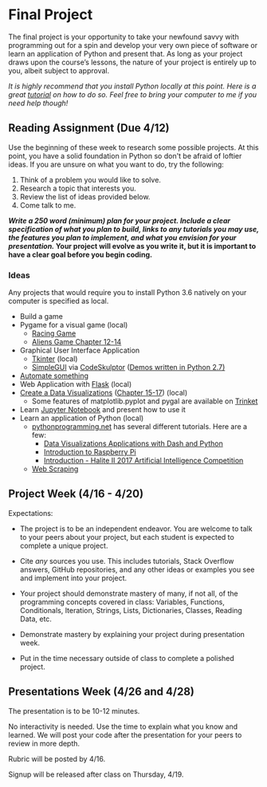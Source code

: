 # Final Project

The final project is your opportunity to take your newfound savvy with programming out for a spin and develop your very own piece of software or learn an application of Python and present that. As long as your project draws upon the course’s lessons, the nature of your project is entirely up to you, albeit subject to approval. 

*It is highly recommend that you install Python locally at this point. Here is a great [tutorial](https://www.youtube.com/watch?v=YYXdXT2l-Gg) on how to do so. Feel free to bring your computer to me if you need help though!*

## Reading Assignment (Due 4/12)

Use the beginning of these week to research some possible projects. At this point, you have a solid foundation in Python so don't be afraid of loftier ideas. If you are unsure on what you want to do, try the following:

1. Think of a problem you would like to solve.
2. Research a topic that interests you.
2. Review the list of ideas provided below.
3. Come talk to me.

***Write a 250 word (minimum) plan for your project. Include a clear specification of what you plan to build, links to any tutorials you may use, the features you plan to implement, and what you envision for your presentation.* Your project will evolve as you write it, but it is important to have a clear goal before you begin coding.**

### Ideas

Any projects that would require you to install Python 3.6 natively on your computer is specified as local.

- Build a game
- Pygame for a visual game (local)
  - [Racing Game](https://pythonprogramming.net/pygame-python-3-part-1-intro/)
  - [Aliens Game Chapter 12-14](https://drive.google.com/file/d/1JIjxz-_q_8LZK5eW4EzFlSSeKK97UuMU/view?usp=sharing)
- Graphical User Interface Application
  - [Tkinter](http://www.tkdocs.com/tutorial/) (local)
  - [SimpleGUI](http://py3.codeskulptor.org/docs.html#tabs-Graphics) via [CodeSkulptor](http://py3.codeskulptor.org/) ([Demos written in Python 2.7)](http://www.codeskulptor.org/demos.html#tabs-Hall-of-Fame) 
- [Automate something](https://automatetheboringstuff.com/)
- Web Application with [Flask](https://blog.miguelgrinberg.com/post/the-flask-mega-tutorial-part-i-hello-world) (local)
- [Create a Data Visualizations](https://www.reddit.com/r/dataisbeautiful/) ([Chapter 15-17](https://drive.google.com/file/d/1JIjxz-_q_8LZK5eW4EzFlSSeKK97UuMU/view?usp=sharing)) (local)
  - Some features of matplotlib.pyplot and pygal are available on [Trinket](https://trinket.io/features/python3)
- Learn [Jupyter Notebook](https://jupyter.org/) and present how to use it
- Learn an application of Python (local)
  - [pythonprogramming.net](https://pythonprogramming.net/) has several different tutorials. Here are a few:
    - [Data Visualizations Applications with Dash and Python](https://pythonprogramming.net/data-visualization-application-dash-python-tutorial-introduction/)
    - [Introduction to Raspberry Pi](https://pythonprogramming.net/introduction-raspberry-pi-tutorials/)
    - [Introduction - Halite II 2017 Artificial Intelligence Competition](https://pythonprogramming.net/introduction-halite-ii-artificial-intelligence-competition/)
  - [Web Scraping](https://www.youtube.com/watch?v=ng2o98k983k)



## Project Week (4/16 - 4/20)

Expectations:

- The project is to be an independent endeavor. You are welcome to talk to your peers about your project, but each student is expected to complete a unique project.


- Cite *any* sources you use. This includes tutorials, Stack Overflow answers, GitHub repositories, and any other ideas or examples you see and implement into your project.
- Your project should demonstrate mastery of many, if not all, of the programming concepts covered in class: Variables, Functions, Conditionals, Iteration, Strings, Lists, Dictionaries, Classes, Reading Data, etc.
- Demonstrate mastery by explaining your project during presentation week.
- Put in the time necessary outside of class to complete a polished project.


## Presentations Week (4/26 and 4/28)

The presentation is to be 10-12 minutes. 

No interactivity is needed. Use the time to explain what you know and learned. We will post your code after the presentation for your peers to review in more depth.

Rubric will be posted by 4/16.

Signup will be released  after class on Thursday, 4/19.
